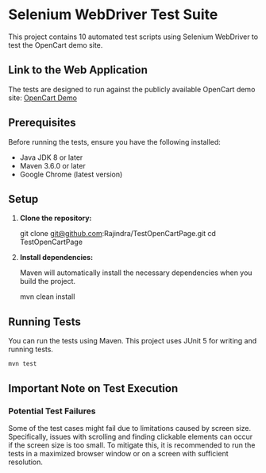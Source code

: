 # Selenium WebDriver Test Suite

This project contains 10 automated test scripts using Selenium WebDriver to test the OpenCart demo site.

## Link to the Web Application

The tests are designed to run against the publicly available OpenCart demo site: [OpenCart Demo](https://demo.opencart.com)

## Prerequisites

Before running the tests, ensure you have the following installed:

- Java JDK 8 or later
- Maven 3.6.0 or later
- Google Chrome (latest version)

## Setup

1. **Clone the repository:**

    git clone git@github.com:Rajindra/TestOpenCartPage.git
    cd TestOpenCartPage

2. **Install dependencies:**

    Maven will automatically install the necessary dependencies when you build the project.

    mvn clean install


## Running Tests

You can run the tests using Maven. This project uses JUnit 5 for writing and running tests.

    mvn test

## Important Note on Test Execution

### Potential Test Failures

Some of the test cases might fail due to limitations caused by screen size. Specifically, issues with scrolling and finding clickable elements can occur if the screen size is too small. To mitigate this, it is recommended to run the tests in a maximized browser window or on a screen with sufficient resolution.
